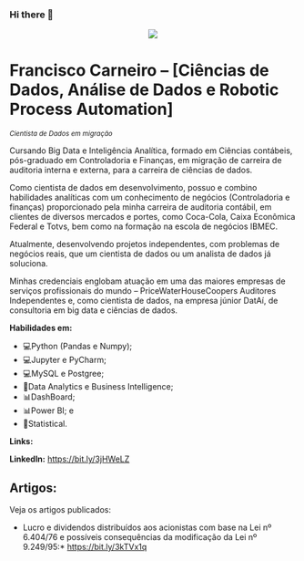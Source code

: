### Hi there 👋

<!--
**franciscocarneiro/franciscocarneiro** is a ✨ _special_ ✨ repository because its `README.md` (this file) appears on your GitHub profile.
Here are some ideas to get you started:
- 🔭 I’m currently working on ...
- 🌱 I’m currently learning ...
- 👯 I’m looking to collaborate on ...
- 🤔 I’m looking for help with ...
- 💬 Ask me about ...
- 📫 How to reach me: ...
- 😄 Pronouns: ...
- ⚡ Fun fact: ...
-->
<p align="center">
  <img src="https://github.com/carlosfab/template_portfolio/raw/master/banner.png" >
</p>

# Francisco Carneiro – [Ciências de Dados, Análise de Dados e Robotic Process Automation]
<sub>*Cientista de Dados em migração*</sub>

Cursando Big Data e Inteligência Analítica, formado em Ciências contábeis, pós-graduado em Controladoria e Finanças, em migração de carreira de auditoria interna e externa, para a carreira de ciências de dados.

Como cientista de dados em desenvolvimento, possuo e combino habilidades analíticas com um conhecimento de negócios (Controladoria e finanças) proporcionado pela minha carreira de auditoria contábil, em clientes de diversos mercados e portes, como Coca-Cola, Caixa Econômica Federal e Totvs, bem como na formação na escola de negócios IBMEC.

Atualmente, desenvolvendo projetos independentes, com problemas de negócios reais, que um cientista de dados ou um analista de dados já soluciona.

Minhas credenciais englobam atuação em uma das maiores empresas de serviços profissionais do mundo – PriceWaterHouseCoopers Auditores Independentes e, como cientista de dados, na empresa júnior DatAí, de consultoria em big data e ciências de dados.

**Habilidades em:** 
- 💻Python (Pandas e Numpy);
- 💻Jupyter e PyCharm;
- 💻MySQL e Postgree;
- 📁Data Analytics e Business Intelligence;
- 📊DashBoard; 
- 📊Power BI; e
- 📙Statistical.

**Links:**

**LinkedIn:** https://bit.ly/3jHWeLZ

## Artigos:
Veja os artigos publicados:

* Lucro e dividendos distribuídos aos acionistas com base na Lei nº 6.404/76 e possíveis consequências da modificação da Lei nº 9.249/95:* https://bit.ly/3kTVx1q
